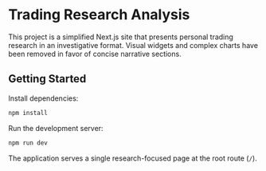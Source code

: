 # Trading Research Analysis

This project is a simplified Next.js site that presents personal trading research in an investigative format. Visual widgets and complex charts have been removed in favor of concise narrative sections.

## Getting Started

Install dependencies:

```bash
npm install
```

Run the development server:

```bash
npm run dev
```

The application serves a single research-focused page at the root route (`/`).
